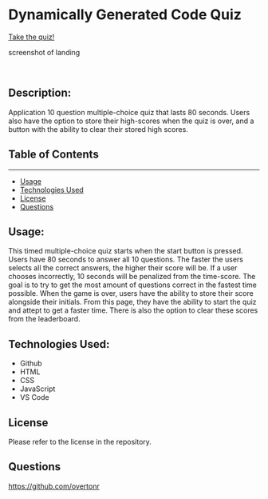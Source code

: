 # Dynamically Generated Code Quiz

[Take the quiz!](https://overtonr.github.io/challenge-code-quiz/)

screenshot of landing

<br>

## Description:
Application 10 question multiple-choice quiz that lasts 80 seconds. Users also have the option to store their high-scores when the quiz is over, and a button with the ability to clear their stored high scores.

## Table of Contents
---
- [Usage](#usage)
- [Technologies Used](#technologies-used)
- [License](#license)
- [Questions](#questions)

## Usage: 
This timed multiple-choice quiz starts when the start button is pressed. Users have 80 seconds to answer all 10 questions. The faster the users selects all the correct answers, the higher their score will be. If a user chooses incorrectly, 10 seconds will be penalized from the time-score. The goal is to try to get the most amount of questions correct in the fastest time possible.
When the game is over, users have the ability to store their score alongside their initials. From this page, they have the ability to start the quiz and attept to get a faster time. There is also the option to clear these scores from the leaderboard.

## Technologies Used:
* Github
* HTML
* CSS
* JavaScript
* VS Code

## License 
Please refer to the license in the repository.

## Questions
https://github.com/overtonr

